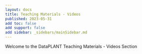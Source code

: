 ```yaml
---
layout: docs
title: Teaching Materials - Videos
published: 2023-05-31
add toc: false
add support: false
add sidebar: _sidebars/mainSidebar.md
---
```


Welcome to the DataPLANT Teaching Materials - Videos Section
